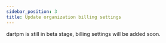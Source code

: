 ```yaml
---
sidebar_position: 3
title: Update organization billing settings
---
```


dartpm is still in beta stage, billing settings will be added soon.
